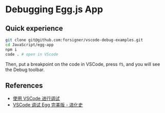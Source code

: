 # Debugging Egg.js App

## Quick experience

``` bash
git clone git@github.com:forsigner/vscode-debug-examples.git
cd JavaScript/egg-app
npm i
code . # open in VScode
```

Then, put a breakpoint on the code in VSCode, press `f5`, and you will see the Debug toolbar.

## References

- [使用 VSCode 进行调试](https://eggjs.org/zh-cn/core/development.html#%E4%BD%BF%E7%94%A8-vscode-%E8%BF%9B%E8%A1%8C%E8%B0%83%E8%AF%95)
- [VSCode 调试 Egg 完美版 - 进化史](https://github.com/atian25/blog/issues/25)